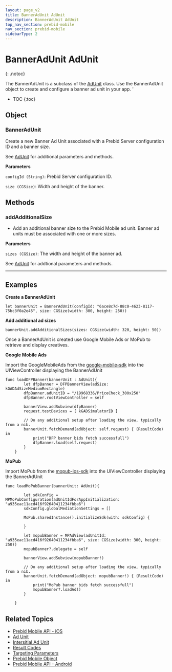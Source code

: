 ```yaml
---
layout: page_v2
title: BannerAdUnit AdUnit
description: BannerAdUnit AdUnit
top_nav_section: prebid-mobile
nav_section: prebid-mobile
sidebarType: 2
---
```


# BannerAdUnit AdUnit
{: .notoc}

The BannerAdUnit is a subclass of the [AdUnit]({{site.baseurl}}/prebid-mobile/pbm-api/ios/pbm-adunit-ios.html) class. Use the BannerAdUnit object to create and configure a banner ad unit in your app.  '

- TOC
 {:toc}

## Object

### BannerAdUnit

Create a new Banner Ad Unit associated with a Prebid Server configuration ID and a banner size. 

See [AdUnit]({{site.baseurl}}/prebid-mobile/pbm-api/ios/pbm-adunit-ios.html) for additional parameters and methods. 

**Parameters**

`configId (String)`: Prebid Server configuration ID.

`size (CGSize)`: Width and height of the banner.

## Methods

### addAdditionalSize

* Add an additional banner size to the Prebid Mobile ad unit.  Banner ad units must be associated with one or more sizes. 

**Parameters**

`sizes (CGSize)`: The width and height of the banner ad. 

See [AdUnit]({{site.baseurl}}/prebid-mobile/pbm-api/ios/pbm-adunit-ios.html) for addtional parameters and methods. 

---

## Examples

**Create a BannerAdUnit**
```        
let bannerUnit = BannerAdUnit(configId: "6ace8c7d-88c0-4623-8117-75bc3f0a2e45", size: CGSize(width: 300, height: 250))
```
**Add additional ad sizes**

```
bannerUnit.addAdditionalSizes(sizes: CGSize(width: 320, height: 50))
```
Once a BannerAdUnit is created use Google Mobile Ads or MoPub to retrieve and display creatives.

**Google Mobile Ads**

Import the GoogleMobileAds from the [google-mobile-sdk](https://developers.google.com/admob/ios/download) into the UIViewController displaying the BannerAdUnit

```
func loadDFPBanner(bannerUnit : AdUnit){
        let dfpBanner = DFPBannerView(adSize: kGADAdSizeMediumRectangle)
        dfpBanner.adUnitID = "/19968336/PriceCheck_300x250"
        dfpBanner.rootViewController = self
        
        bannerView.addSubview(dfpBanner)
        request.testDevices = [ kGADSimulatorID ]
        
        // Do any additional setup after loading the view, typically from a nib.
        bannerUnit.fetchDemand(adObject: self.request) { (ResultCode) in
            print("DFP banner bids fetch successfull")
            dfpBanner.load(self.request)
        }
    }
```

**MoPub**

Import MoPub from the [mopub-ios-sdk](https://github.com/mopub/mopub-ios-sdk) into the UIViewController displaying the BannerAdUnit

```
func loadMoPubBanner(bannerUnit: AdUnit){
        
        let sdkConfig = MPMoPubConfiguration(adUnitIdForAppInitialization: "a935eac11acd416f92640411234fbba6")
        sdkConfig.globalMediationSettings = []
        
        MoPub.sharedInstance().initializeSdk(with: sdkConfig) {
            
        }
        
        let mopubBanner = MPAdView(adUnitId: "a935eac11acd416f92640411234fbba6", size: CGSize(width: 300, height: 250))
        mopubBanner?.delegate = self
        
        bannerView.addSubview(mopubBanner!)
        
        // Do any additional setup after loading the view, typically from a nib.
        bannerUnit.fetchDemand(adObject: mopubBanner!) { (ResultCode) in
            print("MoPub banner bids fetch successfull")
            mopubBanner?.loadAd()
        }
        
    }
```

## Related Topics 

- [Prebid Mobile API - iOS]({{site.baseurl}}/prebid-mobile/pbm-api/ios/pbm-api-iOS.html)
- [Ad Unit]({{site.baseurl}}/prebid-mobile/pbm-api/ios/pbm-adunit-ios.html)
- [Intersitial Ad Unit]({{site.baseurl}}/prebid-mobile/pbm-api/ios/pbm-interstitial-ad-ios.html)
- [Result Codes]({{site.baseurl}}/prebid-mobile/pbm-api/ios/pbm-api-result-codes-ios.html)
- [Targeting Parameters]({{site.baseurl}}/prebid-mobile/pbm-api/ios/pbm-targeting-ios.html)
- [Prebid Mobile Object]({{site.baseurl}}/prebid-mobile/pbm-api/ios/prebidmobile-object-ios.html)
- [Prebid Mobile API - Android]({{site.baseurl}}/prebid-mobile/pbm-api/android/pbm-api-android.html)